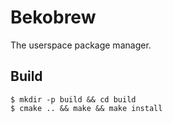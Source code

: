 # Bekobrew

The userspace package manager.

## Build

```
$ mkdir -p build && cd build
$ cmake .. && make && make install
```

